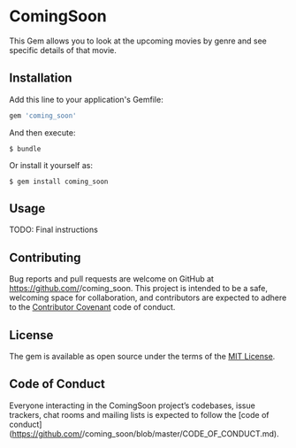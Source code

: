 # ComingSoon

This Gem allows you to look at the upcoming movies by genre and see specific details of that movie.

## Installation

Add this line to your application's Gemfile:

```ruby
gem 'coming_soon'
```

And then execute:

    $ bundle

Or install it yourself as:

    $ gem install coming_soon

## Usage

TODO: Final instructions

## Contributing

Bug reports and pull requests are welcome on GitHub at https://github.com/<github username>/coming_soon. This project is intended to be a safe, welcoming space for collaboration, and contributors are expected to adhere to the [Contributor Covenant](http://contributor-covenant.org) code of conduct.

## License

The gem is available as open source under the terms of the [MIT License](https://opensource.org/licenses/MIT).

## Code of Conduct

Everyone interacting in the ComingSoon project’s codebases, issue trackers, chat rooms and mailing lists is expected to follow the [code of conduct](https://github.com/<github username>/coming_soon/blob/master/CODE_OF_CONDUCT.md).

